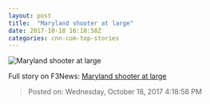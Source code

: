 ```yaml
---
layout: post
title:  "Maryland shooter at large"
date: 2017-10-18 16:18:58Z
categories: cnn-com-top-stories
---
```


![Maryland shooter at large](http://cdn.cnn.com/cnnnext/dam/assets/171018103334-02-edgewood-md-shooting-1018-super-tease.jpg)




Full story on F3News: [Maryland shooter at large](http://www.f3nws.com/n/XhTC4E)

> Posted on: Wednesday, October 18, 2017 4:18:58 PM

